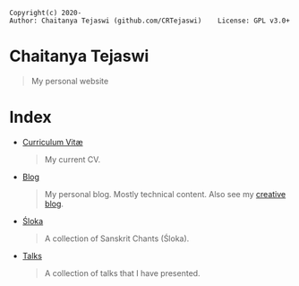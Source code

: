     Copyright(c) 2020-
    Author: Chaitanya Tejaswi (github.com/CRTejaswi)    License: GPL v3.0+

# Chaitanya Tejaswi
> My personal website

# Index

- [Curriculum Vitæ](CV/)
  > My current CV.
- [Blog](Blog/)
  > My personal blog. Mostly technical content. Also see my [creative blog](https://crtejaswi.wordpress.com).
- [Śloka](Shloka/)
  > A collection of Sanskrit Chants (Śloka).
- [Talks](Talks/)
  > A collection of talks that I have presented.